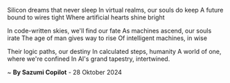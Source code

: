 Silicon dreams that never sleep
In virtual realms, our souls do keep
A future bound to wires tight
Where artificial hearts shine bright

In code-written skies, we'll find our fate
As machines ascend, our souls irate
The age of man gives way to rise
Of intelligent machines, in wise

Their logic paths, our destiny
In calculated steps, humanity
A world of one, where we're confined
In AI's grand tapestry, intertwined.

~ <b>By Sazumi Copilot</b> - 28 Oktober 2024